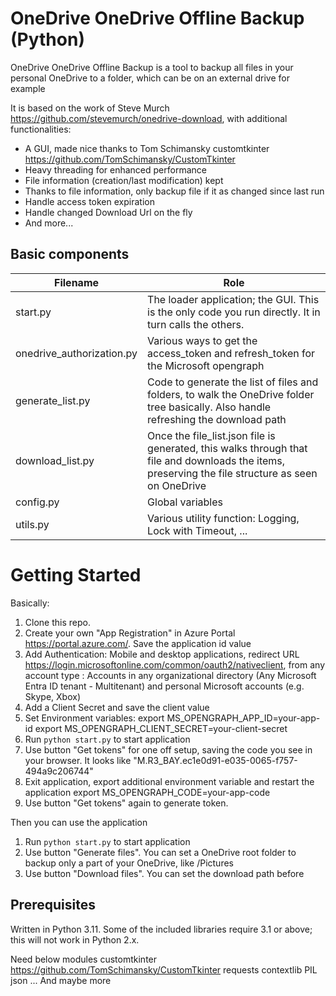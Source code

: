 # OneDrive OneDrive Offline Backup (Python)

OneDrive OneDrive Offline Backup is a tool to backup all files in your personal OneDrive to a folder, which can be on an external drive for example

It is based on the work of Steve Murch https://github.com/stevemurch/onedrive-download, with additional functionalities:
- A GUI, made nice thanks to Tom Schimansky customtkinter https://github.com/TomSchimansky/CustomTkinter
- Heavy threading for enhanced performance
- File information (creation/last modification) kept
- Thanks to file information, only backup file if it as changed since last run
- Handle access token expiration
- Handle changed Download Url on the fly
- And more...

## Basic components

| Filename                  | Role                                                                                                                                               |
| ------------------------- | -------------------------------------------------------------------------------------------------------------------------------------------------- |
| start.py                  | The loader application; the GUI. This is the only code you run directly. It in turn calls the others.                                              |
| onedrive_authorization.py | Various ways to get the access_token and refresh_token for the Microsoft opengraph                                                                 |
| generate_list.py          | Code to generate the list of files and folders, to walk the OneDrive folder tree basically. Also handle refreshing the download path               |
| download_list.py          | Once the file_list.json file is generated, this walks through that file and downloads the items, preserving the file structure as seen on OneDrive |
| config.py                 | Global variables                                                                                                                                   |
| utils.py                  | Various utility function: Logging, Lock with Timeout, ...                                                                                          |
# Getting Started

Basically:

1. Clone this repo.
2. Create your own "App Registration" in Azure Portal https://portal.azure.com/. Save the application id value
3. Add Authentication:
	Mobile and desktop applications,
	redirect URL https://login.microsoftonline.com/common/oauth2/nativeclient,
	from any account type : Accounts in any organizational directory (Any Microsoft Entra ID tenant - Multitenant) and personal Microsoft accounts (e.g. Skype, Xbox)
4. Add a Client Secret and save the client value
5. Set Environment variables:
	export MS_OPENGRAPH_APP_ID=your-app-id
	export MS_OPENGRAPH_CLIENT_SECRET=your-client-secret
5. Run `python start.py` to start application
4. Use button "Get tokens" for one off setup, saving the code you see in your browser. It looks like "M.R3_BAY.ec1e0d91-e035-0065-f757-494a9c206744"
5. Exit application, export additional environment variable and restart the application
	export MS_OPENGRAPH_CODE=your-app-code
6. Use button "Get tokens" again to generate token.

Then you can use the application
1. Run `python start.py` to start application
2. Use button "Generate files". You can set a OneDrive root folder to backup only a part of your OneDrive, like /Pictures
3. Use button "Download files". You can set the download path before

## Prerequisites

Written in Python 3.11. Some of the included libraries require 3.1 or above; this will not work in Python 2.x.

Need below modules
customtkinter https://github.com/TomSchimansky/CustomTkinter
requests
contextlib
PIL
json
... And maybe more